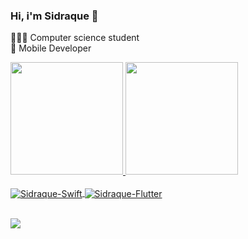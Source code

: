 ### Hi, i'm Sidraque 👋

👨🏼‍💻 Computer science student<br>
🔭 Mobile Developer

<div>
  <a href="https://github.com/sidraque">
  <img height="180em" src="https://github-readme-stats.vercel.app/api?username=sidraque&show_icons=true&theme=dracula&include_all_commits=true&count_private=true"/>
  <img height="180em" src="https://github-readme-stats.vercel.app/api/top-langs/?username=sidraque&layout=compact&langs_count=7&theme=dracula"/>
</div>

<div style="display: inline_block"><br>
  <i class="devicon-apple-original"></i>
  <img align="center" alt="Sidraque-Swift" src="https://icongr.am/devicon/swift-original.svg?size=50&color=ffffff">
  <img align="center" alt="Sidraque-Flutter" src="https://cdn.jsdelivr.net/gh/devicons/devicon@v2.15.1/devicon.min.css">
  
</div>
<br>
     
 <a href="https://www.linkedin.com/in/sidraque/" target="_blank"><img src="https://img.shields.io/badge/-LinkedIn-%230077B5?style=for-the-badge&logo=linkedin&logoColor=white" target="_blank"></a> 
  
